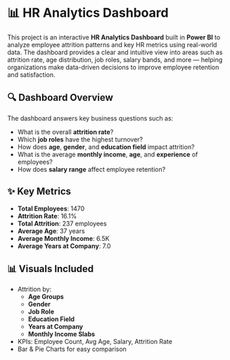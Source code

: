 # 📊 HR Analytics Dashboard
This project is an interactive **HR Analytics Dashboard** built in **Power BI** to analyze employee attrition patterns and key HR metrics using real-world data.
The dashboard provides a clear and intuitive view into areas such as attrition rate, age distribution, job roles, salary bands, and more — helping organizations make data-driven decisions to improve employee retention and satisfaction.
## 🔍 Dashboard Overview
The dashboard answers key business questions such as:
- What is the overall **attrition rate**?
- Which **job roles** have the highest turnover?
- How does **age**, **gender**, and **education field** impact attrition?
- What is the average **monthly income**, **age**, and **experience** of employees?
- How does **salary range** affect employee retention?
## ✨ Key Metrics
- **Total Employees**: 1470  
- **Attrition Rate**: 16.1%  
- **Total Attrition**: 237 employees  
- **Average Age**: 37 years  
- **Average Monthly Income**: 6.5K  
- **Average Years at Company**: 7.0
## 📊 Visuals Included
- Attrition by:
  - **Age Groups**
  - **Gender**
  - **Job Role**
  - **Education Field**
  - **Years at Company**
  - **Monthly Income Slabs**
- KPIs: Employee Count, Avg Age, Salary, Attrition Rate
- Bar & Pie Charts for easy comparison
